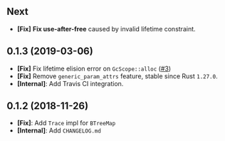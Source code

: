 ## Next

- **[Fix]** **Fix use-after-free** caused by invalid lifetime constraint.

## 0.1.3 (2019-03-06)

- **[Fix]** Fix lifetime elision error on `GcScope::alloc` ([#3](https://github.com/open-flash/rust-scoped-gc/pull/3))
- **[Fix]** Remove `generic_param_attrs` feature, stable since Rust `1.27.0`.
- **[Internal]**: Add Travis CI integration.

## 0.1.2 (2018-11-26)

- **[Fix]**: Add `Trace` impl for `BTreeMap`
- **[Internal]**: Add `CHANGELOG.md`
